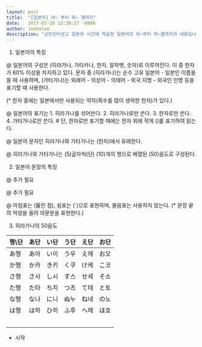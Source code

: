 ```yaml
---
layout: post
title:  "[일본어] 아~ 부터 하~ 행까지"
date:   2017-03-26 12:30:27 -0800
author: Jooholee
description: "선린인터넷고 일본어 시간에 학습한 일본어의 아~부터 하~행까지의 내용입니다."
---
```


1. 일본어의 특징

  @ 일본어의 구성은 (히라가나, 가타카나, 한자, 알파벳, 숫자)로 이루어진다. 이 중 한자가 60% 이상을 차지하고 있다. 문자 중 (히라가나)는 순수 고유 일본어 - 일본인 이름을 쓸 때 사용하며, (가타가나)는 외래어 - 의성어 - 의태어 - 외국 지명 - 외국인 인명 등을 표기할 때 사용한다.

  (* 한자 중에는 일본에서만 사용되는 약자(획수를 많이 생략한 한자)가 있다.)

  @ 일본어의 표기는
    1. 히라가나를 섞어쓴다.
    2. 히라가나로만 쓴다.
    3. 한자로만 쓴다.
    4. 가타가나로만 쓴다.
    # 단, 한자로만 표기할 때에는 한자 위에 작게 ()를 표기하여 읽는다.

  @ 일본어 문자인 히라가나와 가타가나는 (한자)에서 유래한다.

  @ 히라가나와 가타가나는 (5)글자씩(단) (10)개의 행으로 배열된 (50)음도로 구성된다.

2. 일본어 문장의 특징

  @ 추가 필요

  @ 추가 필요

  @ 마침표는 (뚫린 점), 쉼표는 (`)으로 표현하며, 물음표는 사용하지 않는다. (* 문장 끝의 억양을 올려 의문문을 표현한다.)

3. 히라가나의 50음도

|행\단|あ단|い단|う단|え단|お단|
|:-- |:--:|:--:|:--:|:--:| --:|
|あ행|あ아|い이|う우|え에 |お오|
|か행|か카|き키|く쿠|け케 |こ코|
|さ행|さ사|し시|す스|せ세 |そ소|
|た행|た타|ち치|つ츠|て테 |と토|
|な행|な나|に니|ぬ누|ね네 |の노|
|は행|は하|ひ히|ふ후|へ헤 |ほ호|
|  |  |  |  |  |  |
|  |  |  |  |  |  |
|  |  |  |  |  |  |
|  |  |  |  |  |  |
|  |  |  |  |  |  |


+ 시작

[jekyll-docs]: http://joey914.github.io/home
[jekyll-gh]:   https://github.com/joey914/joey914
[jekyll-talk]: https://talk.joey914.com/
